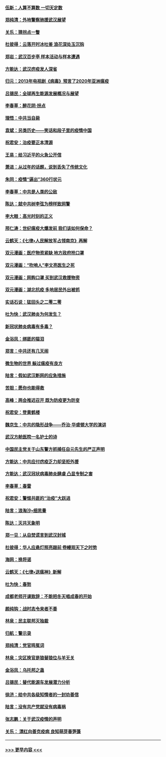 #### [伍新：人算不算数 一切天定数](../pages/nsc993/n11893372.md?t=02250831) 
#### [郑纯清：外地警察驰援武汉展望](../pages/nsc993/n11893115.md?t=02250831) 
#### [关乐：猜拐点一瞥](../pages/nsc993/n11893020.md?t=02250831) 
#### [杜彼得：云落开时冰吐鉴 浪花深处玉沉钩](../pages/nsc993/n11892107.md?t=02250831) 
#### [郑岩：武汉百步亭 样本活动与样本遭遇](../pages/nsc993/n11892310.md?t=02250831) 
#### [方能达：武汉疠疫发人深省](../pages/nsc993/n11891376.md?t=02250831) 
#### [归元：2013年电视剧《病毒》预言了2020年亚洲瘟疫](../pages/nsc993/n11891126.md?t=02250831) 
#### [吕锡民：全球再生能源发展概况与展望](../pages/nsc993/n11890613.md?t=02250831) 
#### [李春草：醉花阴·拐点](../pages/nsc993/n11890567.md?t=02250831) 
#### [理悟：中共当自毙](../pages/nsc993/n11890559.md?t=02250831) 
#### [袁斌：另类历史——笑话和段子里的疫情中国](../pages/nsc993/n11889243.md?t=02250831) 
#### [祝君安：治疫要正本清源](../pages/nsc993/n11889085.md?t=02250831) 
#### [王易：给习近平的火急公开信](../pages/nsc993/n11888225.md?t=02250831) 
#### [萧进：从过年的话题，说到丢失了传统文化](../pages/nsc993/n11887732.md?t=02250831) 
#### [朱同：疫情“逼出”360行状元](../pages/nsc993/n11887678.md?t=02250831) 
#### [李春草：中共是人类的公敌](../pages/nsc993/n11887656.md?t=02250831) 
#### [陈达：就中共树李弦为榜样致网警](../pages/nsc993/n11887625.md?t=02250831) 
#### [李大眼：高光时刻的正义](../pages/nsc993/n11887585.md?t=02250831) 
#### [邢仁涛：世纪瘟疫大爆发前 我们该如何保命？](../pages/nsc993/n11887535.md?t=02250831) 
#### [云鹤天：《七律▪人民解放军占领南京》再解](../pages/nsc993/n11887524.md?t=02250831) 
#### [双元漫画：医疗物资紧缺 地方政府抢口罩](../pages/nsc993/n11884744.md?t=02250831) 
#### [双元漫画：“吹哨人”李文亮医生之死](../pages/nsc993/n11884705.md?t=02250831) 
#### [双元漫画：网购口罩 买到武汉救援物资](../pages/nsc993/n11884670.md?t=02250831) 
#### [双元漫画：湖北抗疫 多地居民外出被抓](../pages/nsc993/n11884643.md?t=02250831) 
#### [实话石说：猛回头之二零二零](../pages/nsc993/n11883968.md?t=02250831) 
#### [吐为快：武汉肺炎为何发生？](../pages/nsc993/n11882180.md?t=02250831) 
#### [新冠状肺炎病毒有多毒？](../pages/nsc993/n11881790.md?t=02250831) 
#### [金浴凤：绑匪的猫泪](../pages/nsc993/n11880664.md?t=02250831) 
#### [郑言：中共还有几天闹](../pages/nsc993/n11880645.md?t=02250831) 
#### [微生物的世界 躲过瘟疫有良方](../pages/nsc993/n11880492.md?t=02250831) 
#### [陆言：假如武汉断网的应急措施](../pages/nsc993/n11880619.md?t=02250831) 
#### [苦胆：愿你也能得救](../pages/nsc993/n11880601.md?t=02250831) 
#### [高峰：两会推迟召开  既为防疫更为防变](../pages/nsc993/n11879977.md?t=02250831) 
#### [祝君安：登黄鹤楼](../pages/nsc993/n11880583.md?t=02250831) 
#### [魏京生：中共的隐形战争——乔治‧华盛顿大学的演讲](../pages/nsc993/n11879765.md?t=02250831) 
#### [武汉方舱医院一名护士的诗](../pages/nsc993/n11878480.md?t=02250831) 
#### [中国民主党关于山东警方抓捕任自元先生的严正声明](../pages/nsc993/n11877506.md?t=02250831) 
#### [方能达：中共应付疠疫乏力却坚拒外援](../pages/nsc993/n11877497.md?t=02250831) 
#### [方能达：武汉冠状病毒肺炎肆虐 凸显专制之害](../pages/nsc993/n11877475.md?t=02250831) 
#### [李春草：春雷](../pages/nsc993/n11876287.md?t=02250831) 
#### [祝君安：警惕共匪的“治疫”大跃进](../pages/nsc993/n11876084.md?t=02250831) 
#### [陆言：浪淘沙•细思量](../pages/nsc993/n11876071.md?t=02250831) 
#### [陈达：灭共天象明](../pages/nsc993/n11876063.md?t=02250831) 
#### [郑一见：从自焚谎言到武汉封城](../pages/nsc993/n11875621.md?t=02250831) 
#### [杜彼得：华人应悬灯照亮跟前 卷幔观天下之时势](../pages/nsc993/n11874822.md?t=02250831) 
#### [海网：换将谣](../pages/nsc993/n11873712.md?t=02250831) 
#### [云鹤天：《七律▪送瘟神》新解](../pages/nsc993/n11873598.md?t=02250831) 
#### [吐为快：春愁](../pages/nsc993/n11872801.md?t=02250831) 
#### [成都老师开课致辞：不能把冬天唱成春的开始](../pages/nsc993/n11872653.md?t=02250831) 
#### [颜纯钩：战时态令来者不善](../pages/nsc993/n11872011.md?t=02250831) 
#### [林泉：民主联邦灭独裁](../pages/nsc993/n11870998.md?t=02250831) 
#### [归航：警示录](../pages/nsc993/n11870963.md?t=02250831) 
#### [郑纯清：党官鸣冤词](../pages/nsc993/n11870938.md?t=02250831) 
#### [林泉：灾区换官是狼替狼位与羊无关](../pages/nsc993/n11870896.md?t=02250831) 
#### [金浴凤：乌托邦之蛊](../pages/nsc993/n11870879.md?t=02250831) 
#### [吕锡民：替代能源车发展潜力分析](../pages/nsc993/n11870656.md?t=02250831) 
#### [徐济：给中共各级知情者的一封劝善信](../pages/nsc993/n11868561.md?t=02250831) 
#### [陆言：没有共产党就没有病毒祸](../pages/nsc993/n11868232.md?t=02250831) 
#### [张志鹏：关于武汉疫情的声明](../pages/nsc993/n11867182.md?t=02250831) 
#### [关乐： 漂红向善克疫病 良知萌芽春笋蓬](../pages/nsc993/n11865710.md?t=02250831) 

----
#### [ >>> 更早内容 <<< ](../indexes/nsc993-earlier.md)

